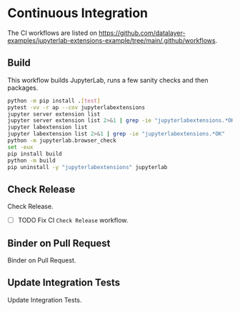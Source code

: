 # Continuous Integration

The CI workflows are listed on https://github.com/datalayer-examples/jupyterlab-extensions-example/tree/main/.github/workflows.

## Build

This workflow builds JupyterLab, runs a few sanity checks and then packages.

```bash
python -m pip install .[test]
pytest -vv -r ap --cov jupyterlabextensions
jupyter server extension list
jupyter server extension list 2>&1 | grep -ie "jupyterlabextensions.*OK"
jupyter labextension list
jupyter labextension list 2>&1 | grep -ie "jupyterlabextensions.*OK"
python -m jupyterlab.browser_check
set -eux
pip install build
python -m build
pip uninstall -y "jupyterlabextensions" jupyterlab
```

## Check Release

Check Release.

- [ ] TODO Fix CI `Check Release` workflow.

## Binder on Pull Request

Binder on Pull Request.

## Update Integration Tests

Update Integration Tests.
